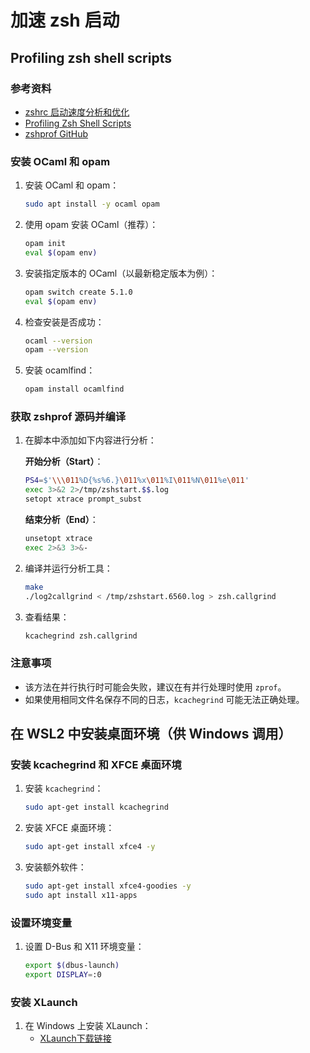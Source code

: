 # 加速 zsh 启动

## Profiling zsh shell scripts

### 参考资料

- [zshrc 启动速度分析和优化](https://best33.com/283.moe)
- [Profiling Zsh Shell Scripts](https://xebia.com/blog/profiling-zsh-shell-scripts/)
- [zshprof GitHub](https://github.com/raboof/zshprof.git)

### 安装 OCaml 和 opam

1. 安装 OCaml 和 opam：

    ```bash
    sudo apt install -y ocaml opam
    ```

2. 使用 opam 安装 OCaml（推荐）：

    ```bash
    opam init
    eval $(opam env)
    ```

3. 安装指定版本的 OCaml（以最新稳定版本为例）：

    ```bash
    opam switch create 5.1.0
    eval $(opam env)
    ```

4. 检查安装是否成功：

    ```bash
    ocaml --version
    opam --version
    ```

5. 安装 ocamlfind：

    ```bash
    opam install ocamlfind
    ```

### 获取 zshprof 源码并编译

1. 在脚本中添加如下内容进行分析：

    **开始分析（Start）**：

    ```bash
    PS4=$'\\\011%D{%s%6.}\011%x\011%I\011%N\011%e\011'
    exec 3>&2 2>/tmp/zshstart.$$.log
    setopt xtrace prompt_subst
    ```

    **结束分析（End）**：

    ```bash
    unsetopt xtrace
    exec 2>&3 3>&-
    ```

2. 编译并运行分析工具：

    ```bash
    make
    ./log2callgrind < /tmp/zshstart.6560.log > zsh.callgrind
    ```

3. 查看结果：

    ```bash
    kcachegrind zsh.callgrind
    ```

### 注意事项

- 该方法在并行执行时可能会失败，建议在有并行处理时使用 `zprof`。
- 如果使用相同文件名保存不同的日志，`kcachegrind` 可能无法正确处理。

## 在 WSL2 中安装桌面环境（供 Windows 调用）

### 安装 kcachegrind 和 XFCE 桌面环境

1. 安装 `kcachegrind`：

    ```bash
    sudo apt-get install kcachegrind
    ```

2. 安装 XFCE 桌面环境：

    ```bash
    sudo apt-get install xfce4 -y
    ```

3. 安装额外软件：

    ```bash
    sudo apt-get install xfce4-goodies -y
    sudo apt install x11-apps
    ```

### 设置环境变量

1. 设置 D-Bus 和 X11 环境变量：

    ```bash
    export $(dbus-launch)
    export DISPLAY=:0
    ```

### 安装 XLaunch

1. 在 Windows 上安装 XLaunch：
   - [XLaunch下载链接](https://sourceforge.net/projects/vcxsrv/)
